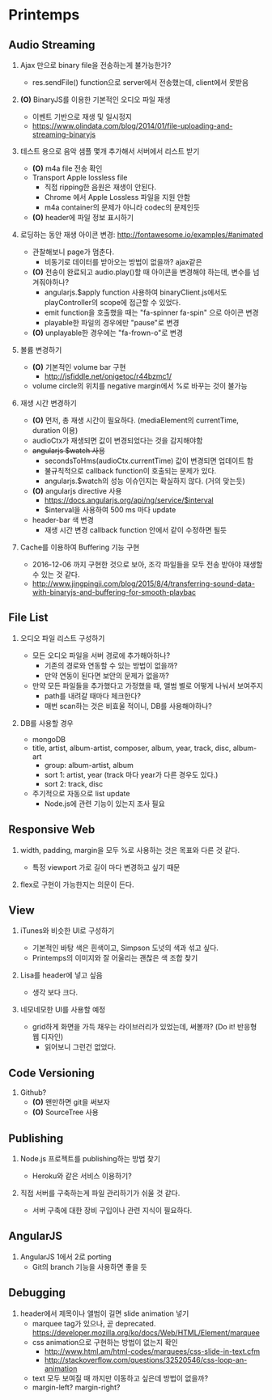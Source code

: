 # Printemps

## Audio Streaming
1. Ajax 만으로 binary file을 전송하는게 불가능한가?
	- res.sendFile() function으로 server에서 전송했는데, client에서 못받음

1. **(O)** BinaryJS를 이용한 기본적인 오디오 파일 재생
	- 이벤트 기반으로 재생 및 일시정지
	- <https://www.olindata.com/blog/2014/01/file-uploading-and-streaming-binaryjs>

1. 테스트 용으로 음악 샘플 몇개 추가해서 서버에서 리스트 받기
	- **(O)** m4a file 전송 확인
	- Transport Apple lossless file
		- 직접 ripping한 음원은 재생이 안된다.
		- Chrome 에서 Apple Lossless 파일을 지원 안함
		- m4a container의 문제가 아니라 codec의 문제인듯
	- **(O)** header에 파일 정보 표시하기

1. 로딩하는 동안 재생 아이콘 변경: <http://fontawesome.io/examples/#animated>
	- 관찰해보니 page가 멈춘다.
		- 비동기로 데이터를 받아오는 방법이 없을까? ajax같은
	- **(O)** 전송이 완료되고 audio.play()할 때 아이콘을 변경해야 하는데, 변수를 넘겨줘야하나?
		- angularjs.$apply function 사용하여 binaryClient.js에서도 playController의 scope에 접근할 수 있었다.
		- emit function을 호출했을 때는 "fa-spinner fa-spin" 으로 아이콘 변경
		- playable한 파일의 경우에만 "pause"로 변경
	- **(O)** unplayable한 경우에는 "fa-frown-o"로 변경

1. 볼륨 변경하기
	- **(O)** 기본적인 volume bar 구현
		- <http://jsfiddle.net/onigetoc/r44bzmc1/>
	- volume circle의 위치를 negative margin에서 %로 바꾸는 것이 불가능

1. 재생 시간 변경하기
	- **(O)** 먼저, 총 재생 시간이 필요하다. (mediaElement의 currentTime, duration 이용)
	- audioCtx가 재생되면 값이 변경되었다는 것을 감지해야함
	- ~~angularjs $watch 사용~~
		- secondsToHms(audioCtx.currentTime) 값이 변경되면 업데이트 함
		- 불규칙적으로 callback function이 호출되는 문제가 있다.
		- angularjs.$watch의 성능 이슈인지는 확실하지 않다. (거의 맞는듯)
	- **(O)** angularjs directive 사용
		- <https://docs.angularjs.org/api/ng/service/$interval>
		- $interval을 사용하여 500 ms 마다 update
	- header-bar 색 변경
		- 재생 시간 변경 callback function 안에서 같이 수정하면 될듯

1. Cache를 이용하여 Buffering 기능 구현
	- 2016-12-06 까지 구현한 것으로 보아, 조각 파일들을 모두 전송 받아야 재생할 수 있는 것 같다.
	- <http://www.jingpingji.com/blog/2015/8/4/transferring-sound-data-with-binaryjs-and-buffering-for-smooth-playbac>


## File List
1. 오디오 파일 리스트 구성하기
	- 모든 오디오 파일을 서버 경로에 추가해아하나?
		- 기존의 경로와 연동할 수 있는 방법이 없을까?
		- 만약 연동이 된다면 보안의 문제가 없을까?
	- 만약 모든 파일들을 추가했다고 가정했을 때, 앨범 별로 어떻게 나눠서 보여주지
		- path를 내려갈 때마다 체크한다?
		- 매번 scan하는 것은 비효울 적이니, DB를 사용해야하나?
		
1. DB를 사용할 경우
	- mongoDB
	- title, artist, album-artist, composer, album, year, track, disc, album-art
		- group: album-artist, album
		- sort 1: artist, year (track 마다 year가 다른 경우도 있다.)
		- sort 2: track, disc
	- 주기적으로 자동으로 list update
		- Node.js에 관련 기능이 있는지 조사 필요


## Responsive Web
1. width, padding, margin을 모두 %로 사용하는 것은 목표와 다른 것 같다.
	- 특정 viewport 가로 길이 마다 변경하고 싶기 때문
	
1. flex로 구현이 가능한지는 의문이 든다.


## View
1. iTunes와 비슷한 UI로 구성하기
	- 기본적인 바탕 색은 흰색이고, Simpson 도넛의 색과 섞고 싶다.
	- Printemps의 이미지와 잘 어울리는 괜찮은 색 조합 찾기

1. Lisa를 header에 넣고 싶음
	- 생각 보다 크다.
	
1. 네모네모한 UI를 사용할 예정
	- grid하게 화면을 가득 채우는 라이브러리가 있었는데, 써볼까? \(Do it! 반응형 웹 디자인\)
		- 읽어보니 그런건 없었다.


## Code Versioning
1. Github?
	- **(O)** 왠만하면 git을 써보자
	- **(O)** SourceTree 사용


## Publishing
1. Node.js 프로젝트를 publishing하는 방법 찾기
	- Heroku와 같은 서비스 이용하기?

1. 직접 서버를 구축하는게 파일 관리하기가 쉬울 것 같다.
	- 서버 구축에 대한 장비 구입이나 관련 지식이 필요하다. 


## AngularJS
1. AngularJS 1에서 2로 porting
	- Git의 branch 기능을 사용하면 좋을 듯


## Debugging
1. header에서 제목이나 앨범이 길면 slide animation 넣기
	- marquee tag가 있으나, 곧 deprecated. <https://developer.mozilla.org/ko/docs/Web/HTML/Element/marquee>
	- css animation으로 구현하는 방법이 없는지 확인 
		- <http://www.html.am/html-codes/marquees/css-slide-in-text.cfm>
		- <http://stackoverflow.com/questions/32520546/css-loop-an-animation>
	- text 모두 보여질 때 까지만 이동하고 싶은데 방법이 없을까?
	- margin-left? margin-right?

